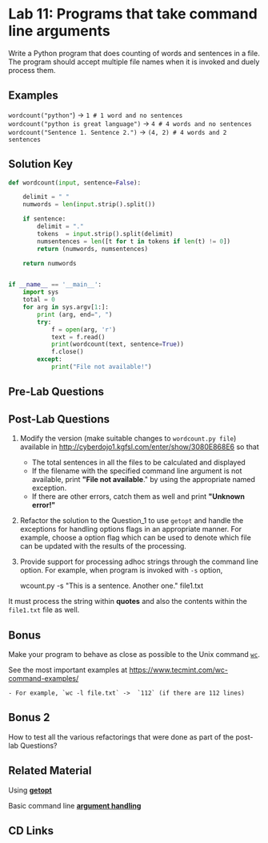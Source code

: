 # Lab 11: Programs that take command line arguments

Write a Python program that does counting of words and sentences in a file. The program should accept multiple file names when it is invoked and duely process them.

## Examples

`wordcount("python"`) -> `1 # 1 word and no sentences `  
`wordcount("python is great language")` -> `4 # 4 words and no sentences`  
`wordcount("Sentence 1. Sentence 2.")` -> `(4, 2) # 4 words and 2 sentences`

## Solution Key

```python
def wordcount(input, sentence=False):

    delimit = " "
    numwords = len(input.strip().split())

    if sentence:
        delimit = "."
        tokens  = input.strip().split(delimit)
        numsentences = len([t for t in tokens if len(t) != 0])
        return (numwords, numsentences)

    return numwords


if __name__ == '__main__':
    import sys
    total = 0
    for arg in sys.argv[1:]:
        print (arg, end=", ")
        try:
            f = open(arg, 'r')
            text = f.read()
            print(wordcount(text, sentence=True))
            f.close()
        except:
            print("File not available!")

```

## Pre-Lab Questions

## Post-Lab Questions

1. Modify the version (make suitable changes to `wordcount.py file`) available in http://cyberdojo1.kgfsl.com/enter/show/3080E868E6 so that

   - The total sentences in all the files to be calculated and displayed
   - If the filename with the specified command line argument is not available, print **"File not available**." by using the appropriate named exception.
   - If there are other errors, catch them as well and print **"Unknown error!"**

2. Refactor the solution to the Question_1 to use `getopt` and handle the exceptions for handling options flags in an appropriate manner. For example, choose a option flag which can be used to denote which file can be updated with the results of the processing.

3. Provide support for processing adhoc strings through the command line option. For example, when program is invoked with `-s` option,  

   wcount.py -s "This is a sentence. Another one." file1.txt

It must process the string within **quotes** and also the contents within the `file1.txt` file as well.

## Bonus

Make your program to behave as close as possible to the Unix command [`wc`](<https://en.wikipedia.org/wiki/Wc_(Unix)>).

See the most important examples at https://www.tecmint.com/wc-command-examples/

    - For example, `wc -l file.txt` ->  `112` (if there are 112 lines)

## Bonus 2

How to test all the various refactorings that were done as part of the post-lab Questions?

## Related Material

Using [**getopt**](http://www.diveintopython.net/scripts_and_streams/command_line_arguments.html)

Basic command line [**argument handling**](https://www.tutorialspoint.com/python/python_command_line_arguments.htm)

## CD Links
